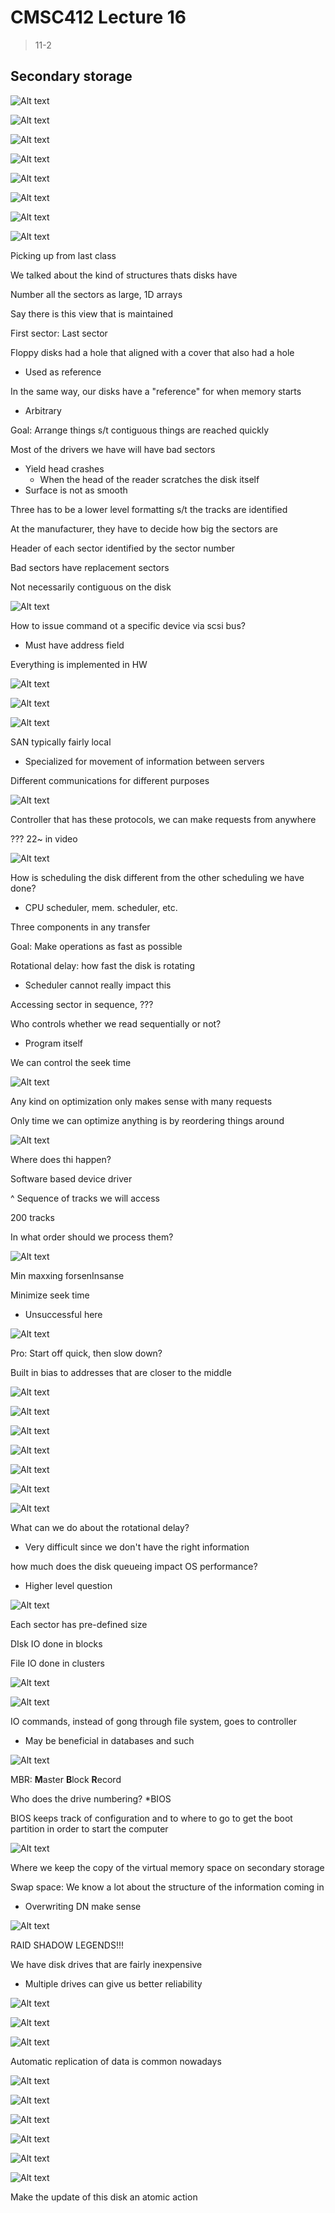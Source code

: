 # CMSC412 Lecture 16  
> 11-2  

## Secondary storage  


![Alt text](img/Lecture18/image-26.png)  

![Alt text](img/Lecture18/image-27.png)  

![Alt text](img/Lecture18/image-28.png)  

![Alt text](img/Lecture18/image-29.png)  

![Alt text](img/Lecture18/image-30.png)  

![Alt text](img/Lecture18/image-31.png)  

![Alt text](img/Lecture18/image-32.png)  

![Alt text](img/Lecture18/image-33.png)  

Picking up from last class  

We talked about the kind of structures thats disks have  

Number all the sectors as large, 1D arrays  

Say there is this view that is maintained  

First sector: Last sector  

Floppy disks had a hole that aligned with a cover that also had a hole  
* Used as reference  

In the same way, our disks have a "reference" for when memory starts
* Arbitrary  

Goal: Arrange things s/t contiguous things are reached quickly  

Most of the drivers we have will have bad sectors  
* Yield head crashes
  * When the head of the reader scratches the disk itself  
* Surface is not as smooth  

Three has to be a lower level formatting s/t the tracks are identified  

At the manufacturer, they have to decide how big the sectors are  

Header of each sector identified by the sector number  

Bad sectors have replacement sectors  

Not necessarily contiguous on the disk  

![Alt text](img/Lecture18/image-34.png)

How to issue command ot a specific device via scsi bus?
* Must have address field  

Everything is implemented in HW  

![Alt text](img/Lecture18/image-35.png)  

![Alt text](img/Lecture18/image-36.png)  

![Alt text](img/Lecture18/image-37.png)  

SAN typically fairly local
* Specialized for movement of information between servers  

Different communications for different purposes

![Alt text](img/Lecture18/image-38.png)  

Controller that has these protocols, we can make requests from anywhere  

??? 22~ in video

![Alt text](img/Lecture18/image-39.png)  

How is scheduling the disk different from the other scheduling we have done? 
* CPU scheduler, mem. scheduler, etc.  

Three components in any transfer

Goal: Make operations as fast as possible  

Rotational delay: how fast the disk is rotating  
* Scheduler cannot really impact this  

Accessing sector in sequence, ???  

Who controls whether we read sequentially or not?
* Program itself

We can control the seek time  

![Alt text](img/Lecture18/image-40.png)  

Any kind on optimization only makes sense with many requests  

Only time we can optimize anything is by reordering things around

![Alt text](img/Lecture18/image-41.png)  

Where does thi happen?  

Software based device driver  

^ Sequence of tracks we will access  

200 tracks  

In what order should we process them?

![Alt text](img/Lecture18/image-42.png)  

Min maxxing forsenInsanse

Minimize seek time  
* Unsuccessful here  

![Alt text](img/Lecture18/image-43.png)  

Pro: Start off quick, then slow down?  

Built in bias to addresses that are closer to the middle  

![Alt text](img/Lecture18/image-44.png)  

![Alt text](img/Lecture18/image-45.png)  

![Alt text](img/Lecture18/image-46.png)  



![Alt text](img/Lecture18/image-47.png)  

![Alt text](img/Lecture18/image-48.png)  

![Alt text](img/Lecture18/image-49.png)  

![Alt text](img/Lecture18/image-50.png)  

What can we do about the rotational delay?  
* Very difficult since we don't have the right information  

how much does the disk queueing impact OS performance?
* Higher level question  

![Alt text](img/Lecture18/image-51.png)  

Each sector has pre-defined size  

DIsk IO done in blocks  

File IO done in clusters  

![Alt text](image-1.png)

![Alt text](img/Lecture18/image-52.png)  

IO commands, instead of gong through file system, goes to controller
* May be beneficial in databases and such  

![Alt text](img/Lecture18/image-53.png)  

MBR: **M**aster **B**lock **R**ecord

Who does the drive numbering?
*BIOS  

BIOS keeps track of configuration and to where to go to get the boot partition in order to start the computer  

![Alt text](img/Lecture18/image-54.png)  

Where we keep the copy of the virtual memory space on secondary storage  

Swap space: We know a lot about the structure of the information coming in  
* Overwriting DN make sense  

![Alt text](img/Lecture18/image-55.png)  

RAID SHADOW LEGENDS!!!  

We have disk drives that are fairly inexpensive  
* Multiple drives can give us better reliability  

![Alt text](img/Lecture18/image-56.png)  

![Alt text](img/Lecture18/image-57.png)  

![Alt text](img/Lecture18/image-58.png)  

Automatic replication of data is common nowadays  

![Alt text](image-2.png)  

![Alt text](image-3.png) 

![Alt text](image-4.png)  

![Alt text](image-5.png)  

![Alt text](image-6.png)  

![Alt text](image-7.png)  

Make the update of this disk an atomic action  
